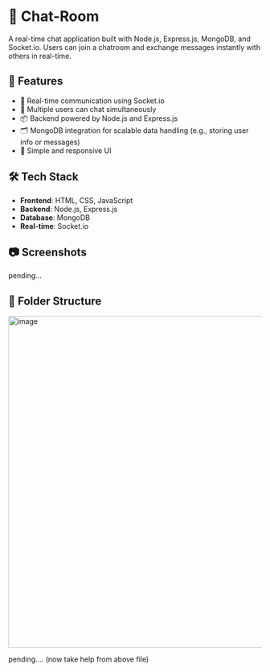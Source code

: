 # 💬 Chat-Room

A real-time chat application built with Node.js, Express.js, MongoDB, and Socket.io. Users can join a chatroom and exchange messages instantly with others in real-time.

## 🚀 Features

- 🔗 Real-time communication using Socket.io
- 👥 Multiple users can chat simultaneously
- 📦 Backend powered by Node.js and Express.js
- 🗂 MongoDB integration for scalable data handling (e.g., storing user info or messages)
- 🎯 Simple and responsive UI

## 🛠 Tech Stack

- **Frontend**: HTML, CSS, JavaScript
- **Backend**: Node.js, Express.js
- **Database**: MongoDB
- **Real-time**: Socket.io

## 📷 Screenshots

pending...
## 📁 Folder Structure
<img width="1254" height="659" alt="image" src="https://github.com/user-attachments/assets/3b446da3-1605-4964-a390-29ff01b29876" />


pending.... (now take help from above file)
